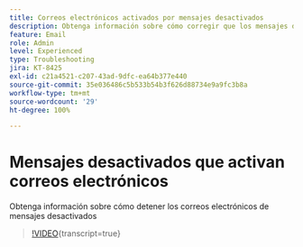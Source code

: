 ```yaml
---
title: Correos electrónicos activados por mensajes desactivados
description: Obtenga información sobre cómo corregir que los mensajes desactivados activen correos electrónicos
feature: Email
role: Admin
level: Experienced
type: Troubleshooting
jira: KT-8425
exl-id: c21a4521-c207-43ad-9dfc-ea64b377e440
source-git-commit: 35e036486c5b533b54b3f626d88734e9a9fc3b8a
workflow-type: tm+mt
source-wordcount: '29'
ht-degree: 100%

---
```


# Mensajes desactivados que activan correos electrónicos

Obtenga información sobre cómo detener los correos electrónicos de mensajes desactivados
>[!VIDEO](https://video.tv.adobe.com/v/335981?quality=12&learn=on){transcript=true}
